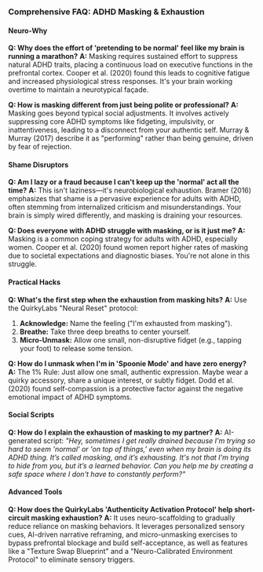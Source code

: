 ### **Comprehensive FAQ: ADHD Masking & Exhaustion**

#### **Neuro-Why**

**Q: Why does the effort of 'pretending to be normal' feel like my brain is running a marathon?**
**A:** Masking requires sustained effort to suppress natural ADHD traits, placing a continuous load on executive functions in the prefrontal cortex. Cooper et al. (2020) found this leads to cognitive fatigue and increased physiological stress responses. It's your brain working overtime to maintain a neurotypical façade.

**Q: How is masking different from just being polite or professional?**
**A:** Masking goes beyond typical social adjustments. It involves actively suppressing core ADHD symptoms like fidgeting, impulsivity, or inattentiveness, leading to a disconnect from your authentic self. Murray & Murray (2017) describe it as "performing" rather than being genuine, driven by fear of rejection.

#### **Shame Disruptors**

**Q: Am I lazy or a fraud because I can't keep up the 'normal' act all the time?**
**A:** This isn't laziness—it's neurobiological exhaustion. Bramer (2016) emphasizes that shame is a pervasive experience for adults with ADHD, often stemming from internalized criticism and misunderstandings. Your brain is simply wired differently, and masking is draining your resources.

**Q: Does everyone with ADHD struggle with masking, or is it just me?**
**A:** Masking is a common coping strategy for adults with ADHD, especially women. Cooper et al. (2020) found women report higher rates of masking due to societal expectations and diagnostic biases. You're not alone in this struggle.

#### **Practical Hacks**

**Q: What's the first step when the exhaustion from masking hits?**
**A:** Use the QuirkyLabs "Neural Reset" protocol:
1.  **Acknowledge:** Name the feeling ("I'm exhausted from masking").
2.  **Breathe:** Take three deep breaths to center yourself.
3.  **Micro-Unmask:** Allow one small, non-disruptive fidget (e.g., tapping your foot) to release some tension.

**Q: How do I unmask when I'm in 'Spoonie Mode' and have zero energy?**
**A:** The 1% Rule: Just allow one small, authentic expression. Maybe wear a quirky accessory, share a unique interest, or subtly fidget. Dodd et al. (2020) found self-compassion is a protective factor against the negative emotional impact of ADHD symptoms.

#### **Social Scripts**

**Q: How do I explain the exhaustion of masking to my partner?**
**A:** AI-generated script: *"Hey, sometimes I get really drained because I'm trying so hard to seem 'normal' or 'on top of things,' even when my brain is doing its ADHD thing. It’s called masking, and it’s exhausting. It's not that I'm trying to hide from you, but it’s a learned behavior. Can you help me by creating a safe space where I don't have to constantly perform?"*

#### **Advanced Tools**

**Q: How does the QuirkyLabs 'Authenticity Activation Protocol' help short-circuit masking exhaustion?**
**A:** It uses neuro-scaffolding to gradually reduce reliance on masking behaviors. It leverages personalized sensory cues, AI-driven narrative reframing, and micro-unmasking exercises to bypass prefrontal blockage and build self-acceptance, as well as features like a "Texture Swap Blueprint" and a "Neuro-Calibrated Environment Protocol" to eliminate sensory triggers.